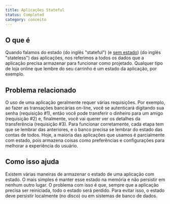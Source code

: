 ```yaml
---
title: Aplicações Stateful
status: Completed
category: conceito
---
```


## O que é

Quando falamos do estado (do inglês "stateful") (e [sem estado](/pt-br/stateless_apps/)) (do inglês "stateless") das aplicações, nos referimos a todos os dados que a aplicação precisa armazenar para funcionar como projetado. Qualquer tipo de loja online que lembre do seu carrinho é um estado da aplicação, por exemplo.

## Problema relacionado

O uso de uma aplicação geralmente requer várias requisições. Por exemplo, ao fazer as transações bancárias on-line, você se autenticará digitando sua senha (requisição #1), então você pode transferir o dinheiro para um amigo (requisição #2) e, finalmente, você vai querer ver os detalhes da transferência (requisição #3). Para funcionar corretamente, cada etapa tem que se lembrar das anteriores, e o banco precisa se lembrar do estado das contas de todos. Hoje, a maioria das aplicações que usamos é parcialmente com estado, pois armazena coisas como preferências e configurações para melhorar a experiência do usuário.

## Como isso ajuda

Existem várias maneiras de armazenar o estado de uma aplicação com estado. O mais simples é manter esse estado na memória e não persistir em nenhum outro lugar. O problema com isso é que, sempre que a aplicação precisa ser reiniciada, todo o estado será perdido. Para evitar isso, o estado deve persistir localmente (no disco) ou em sistemas de banco de dados.
